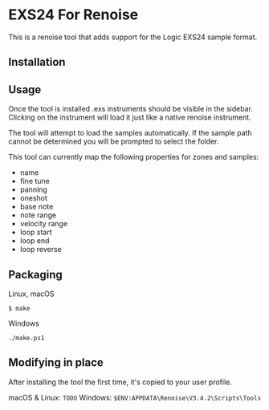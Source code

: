 # EXS24 For Renoise

This is a renoise tool that adds support for the Logic EXS24 sample format.

## Installation

## Usage

Once the tool is installed .exs instruments should be visible in the sidebar.  Clicking on the instrument will load it just like a native renoise instrument.

The tool will attempt to load the samples automatically.  If the sample path cannot be determined you will be prompted to select the folder.

This tool can currently map the following properties for zones and samples:

- name
- fine tune
- panning
- oneshot
- base note
- note range
- velocity range
- loop start
- loop end
- loop reverse

## Packaging

Linux, macOS

```
$ make
```

Windows

```
./make.ps1
```


## Modifying in place

After installing the tool the first time, it's copied to your user profile.

macOS & Linux: `TODO`
Windows: `$ENV:APPDATA\Renoise\V3.4.2\Scripts\Tools`